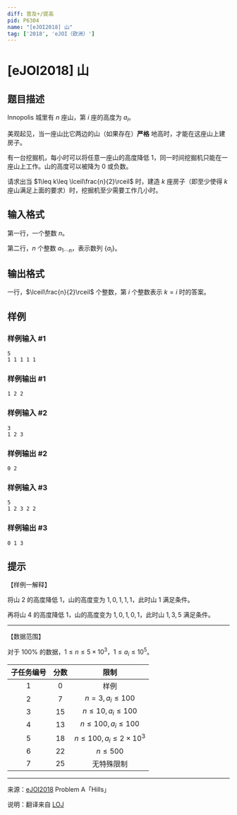 ```yaml
---
diff: 普及+/提高
pid: P6304
name: "[eJOI2018] 山"
tag: ['2018', 'eJOI（欧洲）']
---
```

# [eJOI2018] 山
## 题目描述

Innopolis 城里有 $n$ 座山，第 $i$ 座的高度为 $a_i$。

美观起见，当一座山比它两边的山（如果存在）**严格** 地高时，才能在这座山上建房子。

有一台挖掘机，每小时可以将任意一座山的高度降低 $1$，同一时间挖掘机只能在一座山上工作。山的高度可以被降为 $0$ 或负数。

请求出当 $1\leq k\leq \lceil\frac{n}{2}\rceil$ 时，建造 $k$ 座房子（即至少使得 $k$ 座山满足上面的要求）时，挖掘机至少需要工作几小时。
## 输入格式

第一行，一个整数 $n$。

第二行，$n$ 个整数 $a_{1\cdots n}$，表示数列 $\{a_i\}$。
## 输出格式

一行，$\lceil\frac{n}{2}\rceil$ 个整数，第 $i$ 个整数表示 $k=i$ 时的答案。
## 样例

### 样例输入 #1
```
5
1 1 1 1 1
```
### 样例输出 #1
```
1 2 2
```
### 样例输入 #2
```
3
1 2 3
```
### 样例输出 #2
```
0 2
```
### 样例输入 #3
```
5
1 2 3 2 2
```
### 样例输出 #3
```
0 1 3
```
## 提示

【样例一解释】

将山 $2$ 的高度降低 $1$，山的高度变为 $1,0,1,1,1$，此时山 $1$ 满足条件。

再将山 $4$ 的高度降低 $1$，山的高度变为 $1,0,1,0,1$，此时山 $1,3,5$ 满足条件。

---

【数据范围】

对于 $100\%$ 的数据，$1\leq n\leq 5\times 10^3$，$1\leq a_i\leq 10^5$。

| 子任务编号 | 分数 | 限制 |
| :----------: | :----------: | :----------: |
| $1$ | $0$ | 样例 |
| $2$ | $7$ | $n=3,a_i\leq 100$ |
| $3$ | $15$ | $n\leq 10,a_i\leq 100$ |
| $4$ | $13$ | $n\leq 100,a_i\leq 100$ |
| $5$ | $18$ | $n\leq 100,a_i\leq 2\times 10^3$ |
| $6$ | $22$ | $n\leq 500$ |
| $7$ | $25$ | 无特殊限制 |

---

来源：[eJOI2018](http://ejoi2018.org/) Problem A「Hills」

说明：翻译来自 [LOJ](https://loj.ac/problem/2813)
